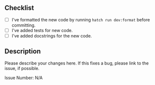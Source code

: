 ## Checklist

- [ ] I've formatted the new code by running `hatch run dev:format` before committing.
- [ ] I've added tests for new code.
- [ ] I've added docstrings for the new code.

## Description

Please describe your changes here. If this fixes a bug, please link to the issue, if possible.

Issue Number: N/A
